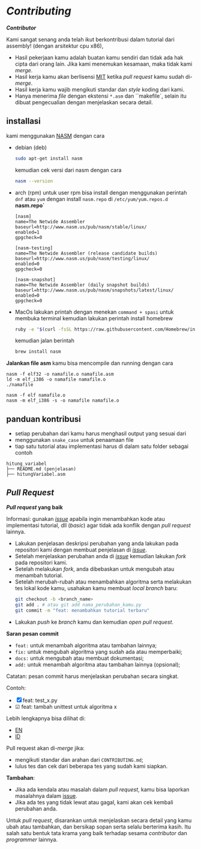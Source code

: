 # *Contributing*

***Contributor***

Kami sangat senang anda telah ikut berkontribusi dalam tutorial
dari assembly! (dengan arsitektur cpu x86),

- Hasil pekerjaan kamu adalah buatan kamu sendiri dan tidak ada hak cipta dari orang lain. Jika kami menemukan kesamaan, maka tidak kami *merge*.
- Hasil kerja kamu akan berlisensi [MIT](LICENSE) ketika *pull request* kamu sudah di-*merge*.
- Hasil kerja kamu wajib mengikuti standar dan *style* koding dari kami.
- Hanya menerima *file* dengan ekstensi ``*.asm`` dan ``makefile`, selain itu dibuat pengecualian dengan menjelaskan secara detail.

## installasi
kami menggunakan [NASM](https://www.nasm.us/) dengan cara
- debian (deb)
    ```bash
    sudo apt-get install nasm
    ```
    kemudian cek versi dari nasm dengan cara
    ```bash
    nasm --version
    ```
- arch (rpm)
    untuk user rpm bisa install dengan menggunakan perintah ``dnf`` atau ``yum`` dengan install ``nasm.repo`` di ``/etc/yum/yum.repos.d``
    **nasm.repo`**
    ```
    [nasm]
    name=The Netwide Assembler
    baseurl=http://www.nasm.us/pub/nasm/stable/linux/
    enabled=1
    gpgcheck=0

    [nasm-testing]
    name=The Netwide Assembler (release candidate builds)
    baseurl=http://www.nasm.us/pub/nasm/testing/linux/
    enabled=0
    gpgcheck=0

    [nasm-snapshot]
    name=The Netwide Assembler (daily snapshot builds)
    baseurl=http://www.nasm.us/pub/nasm/snapshots/latest/linux/
    enabled=0
    gpgcheck=0
    ```
- MacOs
    lakukan printah dengan menekan ``command + spasi`` untuk membuka terminal kemudian lakukan perintah install homebrew
    ```bash
    ruby -e "$(curl -fsSL https://raw.githubusercontent.com/Homebrew/install/master/install)" 2> /dev/null
    ```
    kemudian jalan berintah
    ```bash
    brew install nasm
    ```

**Jalankan file asm**
kamu bisa mencompile dan running dengan cara
```
nasm -f elf32 -o namafile.o namafile.asm
ld -m elf_i386 -o namafile namafile.o
./namafile
```
```
nasm -f elf namafile.o
nasm -m elf_i386 -s -o namafile namafile.o
```

## panduan kontribusi
- setiap perubahan dari kamu harus menghasil output yang sesuai dari
- menggunakan ``snake_case`` untuk penaamaan file 
- tiap satu tutorial atau implementasi harus di dalam satu folder sebagai contoh
```
hitung_variabel
├── README.md (penjelasan)
├── hitungVariabel.asm
```


## *Pull Request*

***Pull request* yang baik**

Informasi: gunakan [*issue*](https://github.com/bellshade/Assembly/issues) apabila ingin menambahkan kode atau implementasi tutorial, dll (*basic*) agar tidak ada konflik dengan *pull request* lainnya.

- Lakukan penjelasan deskripsi perubahan yang anda lakukan pada repositori kami dengan membuat penjelasan di [*issue*](https://github.com/bellshade/Assembly/issues).
- Setelah menjelaskan perubahan anda di [*issue*](https://github.com/bellshade/Assembly/issues) kemudian lakukan *fork* pada repositori kami.
- Setelah melakukan *fork*, anda dibebaskan untuk mengubah atau menambah tutorial.
- Setelah merubah-rubah atau menambahkan algoritma serta melakukan tes lokal kode kamu, usahakan kamu membuat *local branch* baru:
  ```bash
  git checkout -b <branch_name>
  git add . # atau git add nama_perubahan_kamu.py
  git commit -m "feat: menambahkan tutorial terbaru"
  ```
- Lakukan *push* ke *branch* kamu dan kemudian *open pull request*.


**Saran pesan commit**

- `feat:` untuk menambah algoritma atau tambahan lainnya;
- `fix:` untuk mengubah algoritma yang sudah ada atau memperbaiki;
- `docs:` untuk mengubah atau membuat dokumentasi;
- `add:` untuk menambah algoritma atau tambahan lainnya (opsional); 

Catatan: pesan commit harus menjelaskan perubahan secara singkat.

Contoh: 
- &#9746; feat: test_x.py
- &#9745; feat: tambah unittest untuk algoritma x

Lebih lengkapnya bisa dilihat di:
- [EN](https://www.conventionalcommits.org/en/v1.0.0/)
- [ID](https://www.conventionalcommits.org/id/v1.0.0/)

Pull request akan di-*merge* jika:

- mengikuti standar dan arahan dari `CONTRIBUTING.md`;
- lulus tes dan cek dari beberapa tes yang sudah kami siapkan.

**Tambahan**:

- Jika ada kendala atau masalah dalam *pull request*, kamu bisa laporkan masalahnya dalam [issue](https://github.com/bellshade/Assembly/issues).
- Jika ada tes yang tidak lewat atau gagal, kami akan cek kembali perubahan anda.

Untuk *pull request*, disarankan untuk menjelaskan secara detail yang kamu ubah atau tambahkan, dan bersikap sopan serta selalu berterima kasih. Itu salah satu bentuk tata krama yang baik terhadap sesama *contributor* dan *programmer* lainnya.
